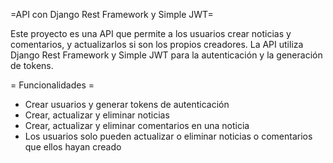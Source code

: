  =API con Django Rest Framework y Simple JWT=

Este proyecto es una API que permite a los usuarios crear noticias y comentarios, y actualizarlos si son los propios creadores. La API utiliza Django Rest Framework y Simple JWT para la autenticación y la generación de tokens.

= Funcionalidades =
- Crear usuarios y generar tokens de autenticación
- Crear, actualizar y eliminar noticias
- Crear, actualizar y eliminar comentarios en una noticia
- Los usuarios solo pueden actualizar o eliminar noticias o comentarios que ellos hayan creado

